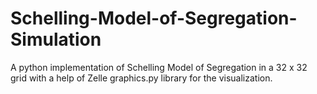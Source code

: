 # Schelling-Model-of-Segregation-Simulation

A python implementation of Schelling Model of Segregation in a 32 x 32 grid
with a help of Zelle graphics.py library for the visualization.
